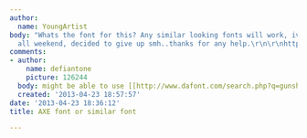 ```yaml
---
author:
  name: YoungArtist
body: "Whats the font for this? Any similar looking fonts will work, ive been looking
  all weekend, decided to give up smh..thanks for any help.\r\n\r\nhttp://i.imgur.com/OOEHHYs.jpg"
comments:
- author:
    name: defiantone
    picture: 126244
  body: might be able to use [[http://www.dafont.com/search.php?q=gunship&text=AXE|Gunship]]
  created: '2013-04-23 18:57:57'
date: '2013-04-23 18:36:12'
title: AXE font or similar font

---
```

